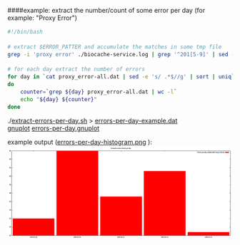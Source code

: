 ####example: extract the number/count of some error per day (for example: "Proxy Error")

```BASH
#!/bin/bash

# extract $ERROR_PATTER and accumulate the matches in some tmp file
grep -i 'proxy error' ./biocache-service.log | grep '^201[5-9]' | sed -e 's/ \[org.*$//g' > proxy_error-all.dat

# for each day extract the number of errors
for day in `cat proxy_error-all.dat | sed -e 's/ .*$//g' | sort | uniq`
do
    counter=`grep ${day} proxy_error-all.dat | wc -l`
    echo "${day} ${counter}"
done
```

./[extract-errors-per-day.sh](extract-errors-per-day.sh) > [errors-per-day-example.dat](errors-per-day-example.dat)  
[gnuplot](http://www.gnuplot.info) [errors-per-day.gnuplot](errors-per-day.gnuplot)

example output ([errors-per-day-histogram.png](errors-per-day-histogram.png) ):
![Alt text](https://raw.githubusercontent.com/mbohun/ala_biocache_test/master/test/test-errors-per-day/errors-per-day-histogram.png "example ouptut")

